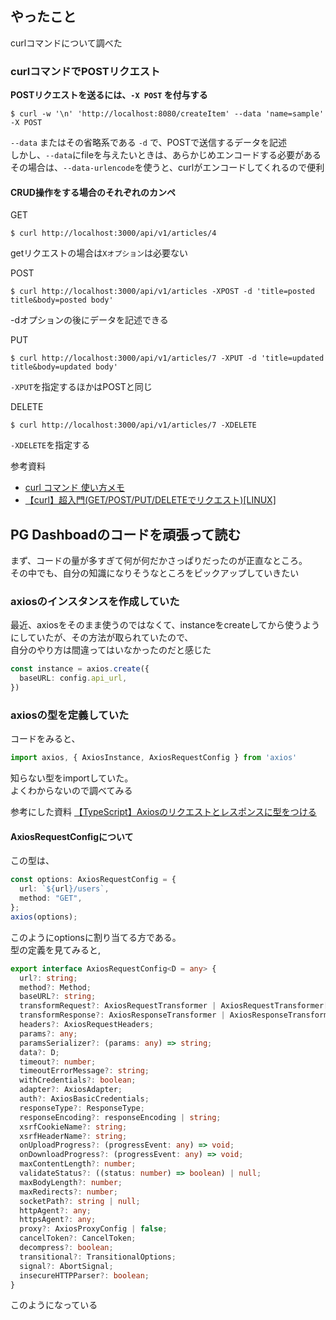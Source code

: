 ## やったこと
curlコマンドについて調べた  

### curlコマンドでPOSTリクエスト

**POSTリクエストを送るには、`-X POST` を付与する** 

```shell
$ curl -w '\n' 'http://localhost:8080/createItem' --data 'name=sample' -X POST
```
`--data` またはその省略系である `-d` で、POSTで送信するデータを記述  
しかし、`--data`にfileを与えたいときは、あらかじめエンコードする必要がある  
その場合は、`--data-urlencode`を使うと、curlがエンコードしてくれるので便利  

#### CRUD操作をする場合のそれぞれのカンペ
GET
```shell
$ curl http://localhost:3000/api/v1/articles/4
```
getリクエストの場合は`Xオプション`は必要ない  

POST
```shell
$ curl http://localhost:3000/api/v1/articles -XPOST -d 'title=posted title&body=posted body'
```
-dオプションの後にデータを記述できる

PUT
```shell
$ curl http://localhost:3000/api/v1/articles/7 -XPUT -d 'title=updated title&body=updated body'
```
`-XPUT`を指定するほかはPOSTと同じ

DELETE
```shell
$ curl http://localhost:3000/api/v1/articles/7 -XDELETE
```
`-XDELETE`を指定する

参考資料
- [curl コマンド 使い方メモ](https://qiita.com/yasuhiroki/items/a569d3371a66e365316f)
- [【curl】超入門(GET/POST/PUT/DELETEでリクエスト)[LINUX]](https://qiita.com/takuyanin/items/949201e3eb100d4384e1#http%E3%83%A1%E3%82%BD%E3%83%83%E3%83%89)


## PG Dashboadのコードを頑張って読む
まず、コードの量が多すぎて何が何だかさっぱりだったのが正直なところ。  
その中でも、自分の知識になりそうなところをピックアップしていきたい  

### axiosのインスタンスを作成していた
最近、axiosをそのまま使うのではなくて、instanceをcreateしてから使うようにしていたが、その方法が取られていたので、  
自分のやり方は間違ってはいなかったのだと感じた  

```ts
const instance = axios.create({
  baseURL: config.api_url,
})
```

### axiosの型を定義していた
コードをみると、
```ts
import axios, { AxiosInstance, AxiosRequestConfig } from 'axios'
```
知らない型をimportしていた。  
よくわからないので調べてみる  

参考にした資料 [【TypeScript】Axiosのリクエストとレスポンスに型をつける](https://zenn.dev/mkt_engr/articles/axios-req-res-typescript)  

#### AxiosRequestConfigについて
この型は、

```ts
const options: AxiosRequestConfig = {
  url: `${url}/users`,
  method: "GET",
};
axios(options);
```
このようにoptionsに割り当てる方である。  
型の定義を見てみると,  
```ts
export interface AxiosRequestConfig<D = any> {
  url?: string;
  method?: Method;
  baseURL?: string;
  transformRequest?: AxiosRequestTransformer | AxiosRequestTransformer[];
  transformResponse?: AxiosResponseTransformer | AxiosResponseTransformer[];
  headers?: AxiosRequestHeaders;
  params?: any;
  paramsSerializer?: (params: any) => string;
  data?: D;
  timeout?: number;
  timeoutErrorMessage?: string;
  withCredentials?: boolean;
  adapter?: AxiosAdapter;
  auth?: AxiosBasicCredentials;
  responseType?: ResponseType;
  responseEncoding?: responseEncoding | string;
  xsrfCookieName?: string;
  xsrfHeaderName?: string;
  onUploadProgress?: (progressEvent: any) => void;
  onDownloadProgress?: (progressEvent: any) => void;
  maxContentLength?: number;
  validateStatus?: ((status: number) => boolean) | null;
  maxBodyLength?: number;
  maxRedirects?: number;
  socketPath?: string | null;
  httpAgent?: any;
  httpsAgent?: any;
  proxy?: AxiosProxyConfig | false;
  cancelToken?: CancelToken;
  decompress?: boolean;
  transitional?: TransitionalOptions;
  signal?: AbortSignal;
  insecureHTTPParser?: boolean;
}
```
このようになっている  
